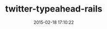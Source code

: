 ---
layout: post
title:  "twitter-typeahead-rails"
repo:   "yourabi/twitter-typeahead-rails"
date:   2015-02-18 17:10:22
gemurl: https://github.com/yourabi/twitter-typeahead-rails
---
